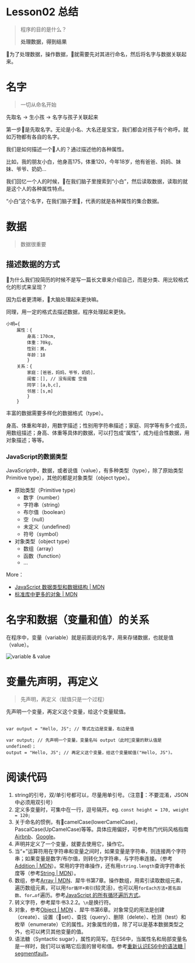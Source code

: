 # Lesson02 总结

> 程序的目的是什么？
> 
> **处理数据，得到结果**

为了处理数据，操作数据，就需要先对其进行命名，然后将名字与数据关联起来。

# 名字

> 一切从命名开始

先取名 -> 生小孩 -> 名字与孩子关联起来

第一步是先取名字。无论是小名、大名还是宝宝，我们都会对孩子有个称呼。就如万物都有各自的名字。

我们是如何描述一个人的？通过描述他的各种属性。

比如，我的朋友小白，他身高175，体重120，今年18岁，他有爸爸、妈妈、妹妹、爷爷、奶奶…

我们回忆一个人的时候，在我们脑子里搜索到“小白”，然后读取数据，读取的就是这个人的各种属性特点。

“小白”这个名字，在我们脑子里，代表的就是各种属性的集合数据。


# 数据

> 数据很重要

## 描述数据的方式

为什么我们投简历的时候不是写一篇长文章来介绍自己，而是分类、用比较格式化的形式来呈现？

因为后者更清晰，大脑处理起来更快嘛。

同理，用一定的格式去描述数据，程序处理起来更快。

```
小明={
    属性：{
        身高：170cm,
        体重：70kg,
        性别：男，
        年龄：18
        }
    关系：{
        家庭：[爸爸，妈妈，爷爷，奶奶]，
        闺蜜：[], // 没有闺蜜 空值
        同学：[a,b,c],
        邻居：[s,m]
        }
    }
```

丰富的数据需要多样化的数据格式（type）。

身高、体重和年龄，用数字描述；性别用字符串描述；家庭、同学等有多个成员，用数组描述；身高、体重等具体的数据，可以打包成“属性”，成为组合性数据，用对象描述；等等。

### JavaScript的数据类型

JavaScript中，数据，或者说值（value），有多种类型（type），除了原始类型Primitive type），其他的都是对象类型（object type）。

- 原始类型（Primitive type）
    - 数字（number）
    - 字符串（string）
    - 布尔值（boolean）
    - 空（null）
    - 未定义（undefined）
    - 符号（symbol）
- 对象类型（object type）
    - 数组（array）
    - 函数（function）
    - …

More：

- [JavaScript 数据类型和数据结构 | MDN](https://developer.mozilla.org/zh-CN/docs/Web/JavaScript/Data_structures)
- [标准库中更多的对象 | MDN](https://developer.mozilla.org/zh-CN/docs/Web/JavaScript/Reference/Global_Objects)


# 名字和数据（变量和值）的关系

在程序中，变量（variable）就是前面说的名字，用来存储数据，也就是值（value）。

![variable & value](https://ws3.sinaimg.cn/large/006tKfTcgy1fs7i33lb73j30r80jodnh.jpg)

# 变量先声明，再定义

> 先声明，再定义（赋值只是一个过程）

先声明一个变量，再定义这个变量，给这个变量赋值。

```

var output = "Hello, JS"; // 等式左边是变量，右边是值

var output; // 先声明一个变量，变量名叫 output（此时变量的默认值是undefined）；
output = "Hello, JS"; // 再定义这个变量，给这个变量赋值("Hello, JS")。
```

# 阅读代码

1. string的引号，双/单引号都可以，尽量用单引号。（注意：不要混淆，JSON中必须用双引号）
2. 定义多变量时，可集中在一行，逗号隔开。eg. `const height = 170, weight = 120; `
3. 关于命名的惯例，有camelCase(lowerCamelCase)，PascalCase(UpCamelCase)等等。具体应用偏好，可参考热门代码风格指南[Airbnb](https://github.com/airbnb/javascript/blob/master/README.md#naming-conventions)、[Google](https://google.github.io/styleguide/jsguide.html#naming)。
4. 声明并定义了一个变量，就要去使用它，操作它。
5. 当“+”运算符用在字符串和变量之间时，如果变量是字符串，则连接两个字符串；如果变量是数字/布尔值，则转化为字符串，与字符串连接。（参考[Addition | MDN](https://developer.mozilla.org/en-US/docs/Web/JavaScript/Reference/Operators/Arithmetic_Operators#Addition)）。常用的字符串操作，还有用`string.length`查询字符串长度等（参考[String | MDN](https://developer.mozilla.org/zh-CN/docs/Web/JavaScript/Reference/Global_Objects/String)）。
6. 数组，参考[Array | MDN](https://developer.mozilla.org/zh-CN/docs/Web/JavaScript/Reference/Global_Objects/Array)、犀牛书第7章。操作数组，用索引读取数组元素，遍历数组元素，可以用`for循环+索引`(较灵活)，也可以用`forEach方法+匿名函数`、`for…of`遍历。参考[JavaScript 的所有循环遍历方式](http://xugaoyang.com/post/5a62fb1d1d92b0371315ab35)。
7. 转义字符，参考犀牛书3.2.2。`\n`是换行符。
8. 对象，参考[Object | MDN](https://developer.mozilla.org/zh-CN/docs/Web/JavaScript/Reference/Global_Objects/Object) 、犀牛书第6章。对象常见的用法是创建（create）、设置（set）、查找（query）、删除（delete）、检测（test）和枚举（enumerate）它的属性。对象属性的值，除了可以是基本数据类型之外，也可以拷贝其他变量的值。
9. 语法糖（Syntactic sugar），属性的简写。在ES6中，当属性名和局部变量名是一样时，我们可以省略它后面的冒号和值。参考[重新认识ES6中的语法糖 | segmentfault](https://segmentfault.com/a/1190000010159725#articleHeader0)。